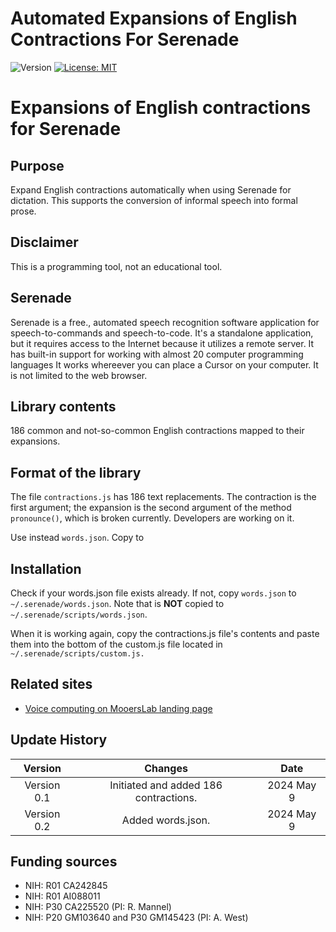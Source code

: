 # Automated Expansions of English Contractions For Serenade

![Version](https://img.shields.io/static/v1?label=serenade-contractions&message=0.2&color=brightcolor)
[![License: MIT](https://img.shields.io/badge/License-MIT-blue.svg)](https://opensource.org/licenses/MIT)

# Expansions of English contractions for Serenade

## Purpose
Expand English contractions automatically when using Serenade for dictation.
This supports the conversion of informal speech into formal prose.

## Disclaimer
This is a programming tool, not an educational tool.


## Serenade
Serenade is a free., automated speech recognition software application for speech-to-commands and speech-to-code.
It's a standalone application, but it requires access to the Internet because it utilizes a remote server.
It has built-in support for working with almost 20 computer programming languages
It works whereever you can place a Cursor on your computer. 
It is not limited to the web browser.



## Library contents
186 common and not-so-common English contractions mapped to their expansions.

## Format of the library
The file `contractions.js` has 186 text replacements.
The contraction is the first argument; the expansion is the second argument of the method `pronounce()`, which is broken currently.
Developers are working on it.

Use instead `words.json`.
Copy to 

## Installation
Check if your words.json file exists already. If not, copy `words.json` to `~/.serenade/words.json`. Note that is **NOT** copied to `~/.serenade/scripts/words.json`.


When it is working again, copy the contractions.js file's contents and paste them into the bottom of the custom.js file located in `~/.serenade/scripts/custom.js.`

## Related sites
- [Voice computing on MooersLab landing page](https://github.com/MooersLab/#voice-computing)

## Update History

|Version      | Changes                             | Date            |
|:-----------:|:-----------------------------------:|:---------------:|
| Version 0.1 | Initiated and added 186 contractions.       | 2024 May 9    |
| Version 0.2 | Added words.json.                   | 2024 May 9    |


## Funding sources
- NIH: R01 CA242845
- NIH: R01 AI088011
- NIH: P30 CA225520 (PI: R. Mannel)
- NIH: P20 GM103640 and P30 GM145423 (PI: A. West)
